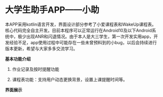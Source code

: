 # 大学生助手APP——小助
本APP采用kotlin语言开发，界面设计部分参考了小爱课程表和WakeUp课程表。核心代码完全自主开发。目前本程序可以正常运行在Android10及以下Android系统中，极少出现ANR和闪退情况。由于本人是大三学生，第一次开发实用app，开发经验不足，app使用过程中可能存在一些未曾预料到的小bug，以后会持续进行版本更新，希望与大家多多交流学习。

**基本功能介绍**

1. 作业记录及按时提醒功能
   
2. 课程表功能：支持用户动态更换背景，设置上课提醒时间等。

**界面展示**

